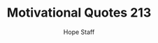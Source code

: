 ---
image: /assets/img/mq/mq_213_rohr.png
title: Motivational Quotes 213
categories:
  - Motivational Quotes
author: Hope Staff
notes: Motivational Quotes 213
embed: >-
  EMBED_GOES_HERE
transcript: >-
  SOME LINES OF TEXT START HERE
---